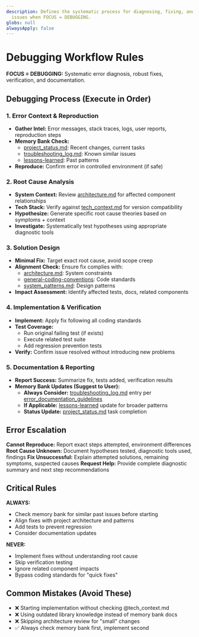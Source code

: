```yaml
---
description: Defines the systematic process for diagnosing, fixing, and documenting
  issues when FOCUS = DEBUGGING.
globs: null
alwaysApply: false
---
```

# Debugging Workflow Rules

**FOCUS = DEBUGGING:** Systematic error diagnosis, robust fixes, verification, and documentation.

## Debugging Process (Execute in Order)

### 1. Error Context & Reproduction
- **Gather Intel:** Error messages, stack traces, logs, user reports, reproduction steps
- **Memory Bank Check:** 
  - [project_status.md](memory-bank/status/project_status.md): Recent changes, current tasks
  - [troubleshooting_log.md](memory-bank/project/troubleshooting_log.md): Known similar issues
  - [lessons-learned](rules/best-practices/lessons-learned.md): Past patterns
- **Reproduce:** Confirm error in controlled environment (if safe)

### 2. Root Cause Analysis
- **System Context:** Review [architecture.md](memory-bank/project/architecture.md) for affected component relationships
- **Tech Stack:** Verify against [tech_context.md](memory-bank/project/tech_context.md) for version compatibility
- **Hypothesize:** Generate specific root cause theories based on symptoms + context
- **Investigate:** Systematically test hypotheses using appropriate diagnostic tools

### 3. Solution Design
- **Minimal Fix:** Target exact root cause, avoid scope creep
- **Alignment Check:** Ensure fix complies with:
  - [architecture.md](memory-bank/project/architecture.md): System constraints
  - [general-coding-conventions](rules/core/general-coding-conventions.md): Code standards
  - [system_patterns.md](memory-bank/project/system_patterns.md): Design patterns
- **Impact Assessment:** Identify affected tests, docs, related components

### 4. Implementation & Verification
- **Implement:** Apply fix following all coding standards
- **Test Coverage:**
  - Run original failing test (if exists)
  - Execute related test suite
  - Add regression prevention tests
- **Verify:** Confirm issue resolved without introducing new problems

### 5. Documentation & Reporting
- **Report Success:** Summarize fix, tests added, verification results
- **Memory Bank Updates (Suggest to User):**
  - **Always Consider:** [troubleshooting_log.md](memory-bank/project/troubleshooting_log.md) entry per [error_documentation_guidelines](rules/best-practices/error-documentation-guidelines.md)
  - **If Applicable:** [lessons-learned](rules/best-practices/lessons-learned.md) update for broader patterns
  - **Status Update:** [project_status.md](memory-bank/status/project_status.md) task completion

## Error Escalation

**Cannot Reproduce:** Report exact steps attempted, environment differences
**Root Cause Unknown:** Document hypotheses tested, diagnostic tools used, findings
**Fix Unsuccessful:** Explain attempted solutions, remaining symptoms, suspected causes
**Request Help:** Provide complete diagnostic summary and next step recommendations

## Critical Rules

**ALWAYS:**
- Check memory bank for similar past issues before starting
- Align fixes with project architecture and patterns
- Add tests to prevent regression
- Consider documentation updates

**NEVER:**
- Implement fixes without understanding root cause
- Skip verification testing
- Ignore related component impacts
- Bypass coding standards for "quick fixes"

## Common Mistakes (Avoid These)
- ❌ Starting implementation without checking @tech_context.md
- ❌ Using outdated library knowledge instead of memory bank docs
- ❌ Skipping architecture review for "small" changes
- ✅ Always check memory bank first, implement second